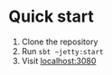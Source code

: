 # Quick start

1. Clone the repository
2. Run `sbt ~jetty:start`
3. Visit [localhost:3080](http://localhost:8080)
